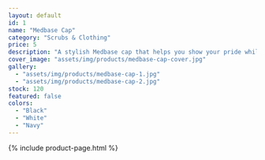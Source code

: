 ```yaml
---
layout: default
id: 1
name: "Medbase Cap"
category: "Scrubs & Clothing"
price: 5
description: "A stylish Medbase cap that helps you show your pride while keeping the sun out of your eyes. Made from high-quality materials for durability and comfort."
cover_image: "assets/img/products/medbase-cap-cover.jpg"
gallery:
  - "assets/img/products/medbase-cap-1.jpg"
  - "assets/img/products/medbase-cap-2.jpg"
stock: 120
featured: false
colors:
  - "Black"
  - "White"
  - "Navy"
---
```


{% include product-page.html %}
```